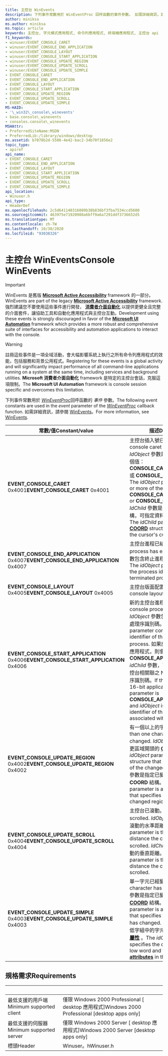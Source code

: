 ```yaml
---
title: 主控台 WinEvents
description: 下列事件常數用於 WinEventProc 回呼函數的事件參數。 如需詳細資訊，請參閱 WinEvents。
author: miniksa
ms.author: miniksa
ms.topic: article
keywords: 主控台, 字元模式應用程式, 命令列應用程式, 終端機應用程式, 主控台 api
f1_keywords:
- winuser/EVENT_CONSOLE_CARET
- winuser/EVENT_CONSOLE_END_APPLICATION
- winuser/EVENT_CONSOLE_LAYOUT
- winuser/EVENT_CONSOLE_START_APPLICATION
- winuser/EVENT_CONSOLE_UPDATE_REGION
- winuser/EVENT_CONSOLE_UPDATE_SCROLL
- winuser/EVENT_CONSOLE_UPDATE_SIMPLE
- EVENT_CONSOLE_CARET
- EVENT_CONSOLE_END_APPLICATION
- EVENT_CONSOLE_LAYOUT
- EVENT_CONSOLE_START_APPLICATION
- EVENT_CONSOLE_UPDATE_REGION
- EVENT_CONSOLE_UPDATE_SCROLL
- EVENT_CONSOLE_UPDATE_SIMPLE
MS-HAID:
- '\_win32\_console\_winevents'
- base.console\_winevents
- consoles.console\_winevents
MSHAttr:
- PreferredSiteName:MSDN
- PreferredLib:/library/windows/desktop
ms.assetid: b7078b2d-5508-4e42-bac2-34b70f1856e2
topic_type:
- apiref
api_name:
- EVENT_CONSOLE_CARET
- EVENT_CONSOLE_END_APPLICATION
- EVENT_CONSOLE_LAYOUT
- EVENT_CONSOLE_START_APPLICATION
- EVENT_CONSOLE_UPDATE_REGION
- EVENT_CONSOLE_UPDATE_SCROLL
- EVENT_CONSOLE_UPDATE_SIMPLE
api_location:
- Winuser.h
api_type:
- HeaderDef
ms.openlocfilehash: 2c5d641140316089b38b836bf3fba7534ccd5600
ms.sourcegitcommit: 463975e71920908a6bff9a6a7291ddf3736652d5
ms.translationtype: MT
ms.contentlocale: zh-TW
ms.lasthandoff: 10/30/2020
ms.locfileid: "93038326"
---
```

# <a name="console-winevents"></a><span data-ttu-id="75773-105">主控台 WinEvents</span><span class="sxs-lookup"><span data-stu-id="75773-105">Console WinEvents</span></span>

> [!IMPORTANT]
> <span data-ttu-id="75773-106">WinEvents 是舊版 **[Microsoft Active Accessibility](https://docs.microsoft.com/windows/win32/winauto/microsoft-active-accessibility)** framework 的一部分。</span><span class="sxs-lookup"><span data-stu-id="75773-106">WinEvents are part of the legacy **[Microsoft Active Accessibility](https://docs.microsoft.com/windows/win32/winauto/microsoft-active-accessibility)** framework.</span></span> <span data-ttu-id="75773-107">強烈建議您不要使用這些事件進行開發， **[消費者介面自動化](https://docs.microsoft.com/windows/win32/winauto/entry-uiauto-win32)** 以提供更健全且完整的介面套件，讓協助工具和自動化應用程式與主控台互動。</span><span class="sxs-lookup"><span data-stu-id="75773-107">Development using these events is strongly discouraged in favor of the **[Microsoft UI Automation](https://docs.microsoft.com/windows/win32/winauto/entry-uiauto-win32)** framework which provides a more robust and comprehensive suite of interfaces for accessibility and automation applications to interact with the console.</span></span> 

> [!WARNING]
> <span data-ttu-id="75773-108">註冊這些事件是一項全域活動，會大幅影響系統上執行之所有命令列應用程式的效能，包括服務和背景公用程式。</span><span class="sxs-lookup"><span data-stu-id="75773-108">Registering for these events is a global activity and will significantly impact performance of all command-line applications running on a system at the same time, including services and background utilities.</span></span> <span data-ttu-id="75773-109">**Microsoft 消費者介面自動化** framework 是特定的主控台會話，克服這項限制。</span><span class="sxs-lookup"><span data-stu-id="75773-109">The **Microsoft UI Automation** framework is console session specific and overcomes this limitation.</span></span>

<span data-ttu-id="75773-110">下列事件常數用於 [*WinEventProc*](https://msdn.microsoft.com/library/windows/desktop/dd373885(v=vs.85).aspx)回呼函數的 *事件* 參數。</span><span class="sxs-lookup"><span data-stu-id="75773-110">The following event constants are used in the *event* parameter of the [*WinEventProc*](https://msdn.microsoft.com/library/windows/desktop/dd373885(v=vs.85).aspx) callback function.</span></span> <span data-ttu-id="75773-111">如需詳細資訊，請參閱 [WinEvents](https://msdn.microsoft.com/library/windows/desktop/dd373889)。</span><span class="sxs-lookup"><span data-stu-id="75773-111">For more information, see [WinEvents](https://msdn.microsoft.com/library/windows/desktop/dd373889).</span></span>

| <span data-ttu-id="75773-112">常數/值</span><span class="sxs-lookup"><span data-stu-id="75773-112">Constant/value</span></span> | <span data-ttu-id="75773-113">描述</span><span class="sxs-lookup"><span data-stu-id="75773-113">Description</span></span> |
|-|-|
| <span data-ttu-id="75773-114">**EVENT_CONSOLE_CARET** 0x4001</span><span class="sxs-lookup"><span data-stu-id="75773-114">**EVENT_CONSOLE_CARET** 0x4001</span></span> | <span data-ttu-id="75773-115">主控台插入號已移動。</span><span class="sxs-lookup"><span data-stu-id="75773-115">The console caret has moved.</span></span> <span data-ttu-id="75773-116">*IdObject* 參數是下列其中一個或多個值： **CONSOLE_CARET_SELECTION** 或 **CONSOLE_CARET_VISIBLE** 。</span><span class="sxs-lookup"><span data-stu-id="75773-116">The *idObject* parameter is one or more of the following values: **CONSOLE_CARET_SELECTION** or **CONSOLE_CARET_VISIBLE** .</span></span> <span data-ttu-id="75773-117">*IdChild* 參數是一種 **[COORD](coord-str.md)** 結構，可指定資料指標的目前位置。</span><span class="sxs-lookup"><span data-stu-id="75773-117">The *idChild* parameter is a **[COORD](coord-str.md)** structure that specifies the cursor's current position.</span></span> |
| <span data-ttu-id="75773-118">**EVENT_CONSOLE_END_APPLICATION** 0x4007</span><span class="sxs-lookup"><span data-stu-id="75773-118">**EVENT_CONSOLE_END_APPLICATION** 0x4007</span></span> | <span data-ttu-id="75773-119">主控台進程已結束。</span><span class="sxs-lookup"><span data-stu-id="75773-119">A console process has exited.</span></span> <span data-ttu-id="75773-120">*IdObject* 參數包含終止進程的處理序識別碼。</span><span class="sxs-lookup"><span data-stu-id="75773-120">The *idObject* parameter contains the process identifier of the terminated process.</span></span> |
| <span data-ttu-id="75773-121">**EVENT_CONSOLE_LAYOUT** 0x4005</span><span class="sxs-lookup"><span data-stu-id="75773-121">**EVENT_CONSOLE_LAYOUT** 0x4005</span></span> | <span data-ttu-id="75773-122">主控台版面配置已變更。</span><span class="sxs-lookup"><span data-stu-id="75773-122">The console layout has changed.</span></span> |
| <span data-ttu-id="75773-123">**EVENT_CONSOLE_START_APPLICATION** 0x4006</span><span class="sxs-lookup"><span data-stu-id="75773-123">**EVENT_CONSOLE_START_APPLICATION** 0x4006</span></span> | <span data-ttu-id="75773-124">新的主控台進程已啟動。</span><span class="sxs-lookup"><span data-stu-id="75773-124">A new console process has started.</span></span> <span data-ttu-id="75773-125">*IdObject* 參數包含新建立之進程的處理序識別碼。</span><span class="sxs-lookup"><span data-stu-id="75773-125">The *idObject* parameter contains the process identifier of the newly created process.</span></span> <span data-ttu-id="75773-126">如果應用程式是16位的應用程式，則會 **CONSOLE_APPLICATION_16BIT** *idChild* 參數，而 *idObject* 是與主控台相關聯之 NTVDM 會話的處理序識別碼。</span><span class="sxs-lookup"><span data-stu-id="75773-126">If the application is a 16-bit application, the *idChild* parameter is **CONSOLE_APPLICATION_16BIT** and *idObject* is the process identifier of the NTVDM session associated with the console.</span></span> |
|<span data-ttu-id="75773-127">**EVENT_CONSOLE_UPDATE_REGION** 0x4002</span><span class="sxs-lookup"><span data-stu-id="75773-127">**EVENT_CONSOLE_UPDATE_REGION** 0x4002</span></span> | <span data-ttu-id="75773-128">有一個以上的字元已經變更。</span><span class="sxs-lookup"><span data-stu-id="75773-128">More than one character has changed.</span></span> <span data-ttu-id="75773-129">*IdObject* 參數是指定變更區域開頭的 **[COORD](coord-str.md)** 結構。</span><span class="sxs-lookup"><span data-stu-id="75773-129">The  *idObject* parameter is a **[COORD](coord-str.md)** structure that specifies the start of the changed region.</span></span> <span data-ttu-id="75773-130">*IdChild* 參數是指定已變更區域結尾的 **COORD** 結構。</span><span class="sxs-lookup"><span data-stu-id="75773-130">The *idChild* parameter is a **COORD** structure that specifies the end of the changed region.</span></span> |
|<span data-ttu-id="75773-131">**EVENT_CONSOLE_UPDATE_SCROLL** 0x4004</span><span class="sxs-lookup"><span data-stu-id="75773-131">**EVENT_CONSOLE_UPDATE_SCROLL** 0x4004</span></span> | <span data-ttu-id="75773-132">主控台已滾動。</span><span class="sxs-lookup"><span data-stu-id="75773-132">The console has scrolled.</span></span> <span data-ttu-id="75773-133">*IdObject* 參數是主控台滾動的水準距離。</span><span class="sxs-lookup"><span data-stu-id="75773-133">The *idObject* parameter is the horizontal distance the console has scrolled.</span></span> <span data-ttu-id="75773-134">*IdChild* 參數是主控台滾動的垂直距離。</span><span class="sxs-lookup"><span data-stu-id="75773-134">The *idChild* parameter is the vertical distance the console has scrolled.</span></span> |
|<span data-ttu-id="75773-135">**EVENT_CONSOLE_UPDATE_SIMPLE** 0x4003</span><span class="sxs-lookup"><span data-stu-id="75773-135">**EVENT_CONSOLE_UPDATE_SIMPLE** 0x4003</span></span> | <span data-ttu-id="75773-136">單一字元已經變更。</span><span class="sxs-lookup"><span data-stu-id="75773-136">A single character has changed.</span></span> <span data-ttu-id="75773-137">*IdObject* 參數是指定已變更之字元的 **[COORD](coord-str.md)** 結構。</span><span class="sxs-lookup"><span data-stu-id="75773-137">The *idObject* parameter is a **[COORD](coord-str.md)** structure that specifies the character that has changed.</span></span> <span data-ttu-id="75773-138">*IdChild* 參數會指定低字組中的字元和高位字中的 **[字元屬性](console-screen-buffers.md#character-attributes)** 。</span><span class="sxs-lookup"><span data-stu-id="75773-138">The *idChild* parameter specifies the character in the low word and the **[character attributes](console-screen-buffers.md#character-attributes)** in the high word.</span></span> |

## <a name="requirements"></a><span data-ttu-id="75773-139">規格需求</span><span class="sxs-lookup"><span data-stu-id="75773-139">Requirements</span></span>

| &nbsp; | &nbsp; |
|-|-|
| <span data-ttu-id="75773-140">最低支援的用戶端</span><span class="sxs-lookup"><span data-stu-id="75773-140">Minimum supported client</span></span> | <span data-ttu-id="75773-141">僅限 Windows 2000 Professional \[ desktop 應用程式\]</span><span class="sxs-lookup"><span data-stu-id="75773-141">Windows 2000 Professional \[desktop apps only\]</span></span> |
| <span data-ttu-id="75773-142">最低支援的伺服器</span><span class="sxs-lookup"><span data-stu-id="75773-142">Minimum supported server</span></span> | <span data-ttu-id="75773-143">僅限 Windows 2000 Server \[ desktop 應用程式\]</span><span class="sxs-lookup"><span data-stu-id="75773-143">Windows 2000 Server \[desktop apps only\]</span></span> |
| <span data-ttu-id="75773-144">標頭</span><span class="sxs-lookup"><span data-stu-id="75773-144">Header</span></span> | <span data-ttu-id="75773-145">Winuser。h</span><span class="sxs-lookup"><span data-stu-id="75773-145">Winuser.h</span></span> |
